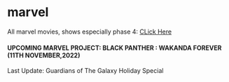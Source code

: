 # marvel

All marvel movies, shows especially phase 4: [CLick Here](https://github.com/gunjan1909/marvel/blob/main/MCU%20RESEARCH.md)

#### UPCOMING MARVEL PROJECT: BLACK PANTHER : WAKANDA FOREVER (11TH NOVEMBER,2022)

Last Update: Guardians of The Galaxy Holiday Special
